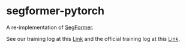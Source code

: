 # segformer-pytorch
A re-implementation of [SegFormer](https://github.com/NVlabs/SegFormer).

See our training log at this [Link](./test.log) and the official training log at this [Link](./20210709_161618.log).
